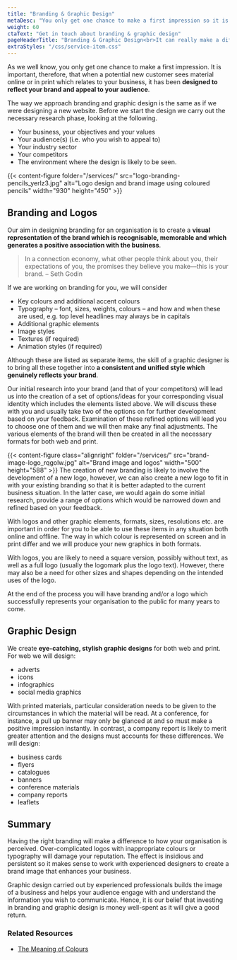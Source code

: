 ```yaml
---
title: "Branding & Graphic Design"
metaDesc: "You only get one chance to make a first impression so it is vital that all your materials are designed to reflect your brand and appeal to your audience."
weight: 60
ctaText: "Get in touch about branding & graphic design"
pageHeaderTitle: "Branding & Graphic Design<br>It can really make a difference."
extraStyles: "/css/service-item.css"
---
```


As we well know, you only get one chance to make a first impression. It is important, therefore, that when a potential new customer sees material online or in print which relates to your business, it has been **designed to reflect your brand and appeal to your audience**.

The way we approach branding and graphic design is the same as if we were designing a new website. Before we start the design we carry out the necessary research phase, looking at the following.

- Your business, your objectives and your values
- Your audience(s) (i.e. who you wish to appeal to)
- Your industry sector
- Your competitors
- The environment where the design is likely to be seen.

{{< content-figure folder="/services/" src="logo-branding-pencils_yerlz3.jpg" alt="Logo design and brand image using coloured pencils" width="930" height="450" >}}

## Branding and Logos

Our aim in designing branding for an organisation is to create a **visual representation of the brand which is recognisable, memorable and which generates a positive association with the business**.

> In a connection economy, what other people think about you, their expectations of you, the promises they believe you make—this is your brand. – Seth Godin

If we are working on branding for you, we will consider

- Key colours and additional accent colours
- Typography – font, sizes, weights, colours – and how and when these are used, e.g. top level headlines may always be in capitals
- Additional graphic elements
- Image styles
- Textures (if required)
- Animation styles (if required)

Although these are listed as separate items, the skill of a graphic designer is to bring all these together into **a consistent and unified style which genuinely reflects your brand**.

Our initial research into your brand (and that of your competitors) will lead us into the creation of a set of options/ideas for your corresponding visual identity which includes the elements listed above. We will discuss these with you and usually take two of the options on for further development based on your feedback. Examination of these refined options will lead you to choose one of them and we will then make any final adjustments. The various elements of the brand will then be created in all the necessary formats for both web and print.

{{< content-figure class="alignright" folder="/services/" src="brand-image-logo_rqgolw.jpg" alt="Brand image and logos" width="500" height="588" >}}
The creation of new branding is likely to involve the development of a new logo, however, we can also create a new logo to fit in with your existing branding so that it is better adapted to the current business situation. In the latter case, we would again do some initial research, provide a range of options which would be narrowed down and refined based on your feedback.

With logos and other graphic elements, formats, sizes, resolutions etc. are important in order for you to be able to use these items in any situation both online and offline. The way in which colour is represented on screen and in print differ and we will produce your new graphics in both formats.

With logos, you are likely to need a square version, possibly without text, as well as a full logo (usually the logomark plus the logo text). However, there may also be a need for other sizes and shapes depending on the intended uses of the logo.

At the end of the process you will have branding and/or a logo which successfully represents your organisation to the public for many years to come.

## Graphic Design

We create **eye-catching, stylish graphic designs** for both web and print. For web we will design:

- adverts
- icons
- infographics
- social media graphics

With printed materials, particular consideration needs to be given to the circumstances in which the material will be read. At a conference, for instance, a pull up banner may only be glanced at and so must make a positive impression instantly. In contrast, a company report is likely to merit greater attention and the designs must accounts for these differences. We will design:

- business cards
- flyers
- catalogues
- banners
- conference materials
- company reports
- leaflets

## Summary

Having the right branding will make a difference to how your organisation is perceived. Over-complicated logos with inappropriate colours or typography will damage your reputation. The effect is insidious and persistent so it makes sense to work with experienced designers to create a brand image that enhances your business.

Graphic design carried out by experienced professionals builds the image of a business and helps your audience engage with and understand the information you wish to communicate. Hence, it is our belief that investing in branding and graphic design is money well-spent as it will give a good return.

### Related Resources

- [The Meaning of Colours](https://www.thinkful.com/learn/color-theory-basics/Recommended-Resources/)
